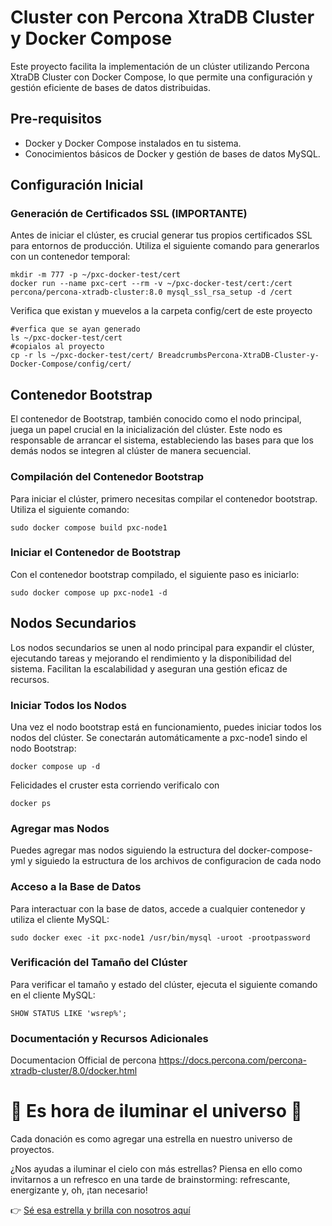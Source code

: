 
# Cluster con Percona XtraDB Cluster y Docker Compose

Este proyecto facilita la implementación de un clúster utilizando Percona XtraDB Cluster con Docker Compose, lo que permite una configuración y gestión eficiente de bases de datos distribuidas.

## Pre-requisitos

- Docker y Docker Compose instalados en tu sistema.
- Conocimientos básicos de Docker y gestión de bases de datos MySQL.

## Configuración Inicial

### Generación de Certificados SSL (IMPORTANTE)

Antes de iniciar el clúster, es crucial generar tus propios certificados SSL para entornos de producción. Utiliza el siguiente comando para generarlos con un contenedor temporal:

```
mkdir -m 777 -p ~/pxc-docker-test/cert
docker run --name pxc-cert --rm -v ~/pxc-docker-test/cert:/cert percona/percona-xtradb-cluster:8.0 mysql_ssl_rsa_setup -d /cert
```
Verifica que existan y muevelos a la carpeta config/cert de este proyecto
```
#verfica que se ayan generado
ls ~/pxc-docker-test/cert
#copialos al proyecto
cp -r ls ~/pxc-docker-test/cert/ BreadcrumbsPercona-XtraDB-Cluster-y-Docker-Compose/config/cert/
```

## Contenedor Bootstrap

El contenedor de Bootstrap, también conocido como el nodo principal, juega un papel crucial en la inicialización del clúster. Este nodo es responsable de arrancar el sistema, estableciendo las bases para que los demás nodos se integren al clúster de manera secuencial.

### Compilación del Contenedor Bootstrap

Para iniciar el clúster, primero necesitas compilar el contenedor bootstrap. Utiliza el siguiente comando:
```
sudo docker compose build pxc-node1
```
### Iniciar el Contenedor de Bootstrap

Con el contenedor bootstrap compilado, el siguiente paso es iniciarlo:
```
sudo docker compose up pxc-node1 -d
```

## Nodos Secundarios

Los nodos secundarios se unen al nodo principal para expandir el clúster, ejecutando tareas y mejorando el rendimiento y la disponibilidad del sistema. Facilitan la escalabilidad y aseguran una gestión eficaz de recursos.

### Iniciar Todos los Nodos

Una vez el nodo bootstrap está en funcionamiento, puedes iniciar todos los nodos del clúster. 
Se conectarán automáticamente a pxc-node1 sindo el nodo Bootstrap:
```
docker compose up -d
```
Felicidades el cruster esta corriendo verificalo con 
```
docker ps 
```
### Agregar mas Nodos

Puedes agregar mas nodos siguiendo la estructura del docker-compose-yml y siguiedo la estructura de los archivos de configuracion de cada nodo

### Acceso a la Base de Datos

Para interactuar con la base de datos, accede a cualquier contenedor y utiliza el cliente MySQL:
```
sudo docker exec -it pxc-node1 /usr/bin/mysql -uroot -prootpassword
```
### Verificación del Tamaño del Clúster

Para verificar el tamaño y estado del clúster, ejecuta el siguiente comando en el cliente MySQL:
```
SHOW STATUS LIKE 'wsrep%';
```
### Documentación y Recursos Adicionales

Documentacion Official de percona 
https://docs.percona.com/percona-xtradb-cluster/8.0/docker.html

# 🌌 Es hora de iluminar el universo 🌌

Cada donación es como agregar una estrella en nuestro universo de proyectos.

¿Nos ayudas a iluminar el cielo con más estrellas? Piensa en ello como invitarnos a un refresco en una tarde de brainstorming: refrescante, energizante y, oh, ¡tan necesario!

👉 [Sé esa estrella y brilla con nosotros aquí](https://donate.stripe.com/7sIbKicyugmgd6E289)

